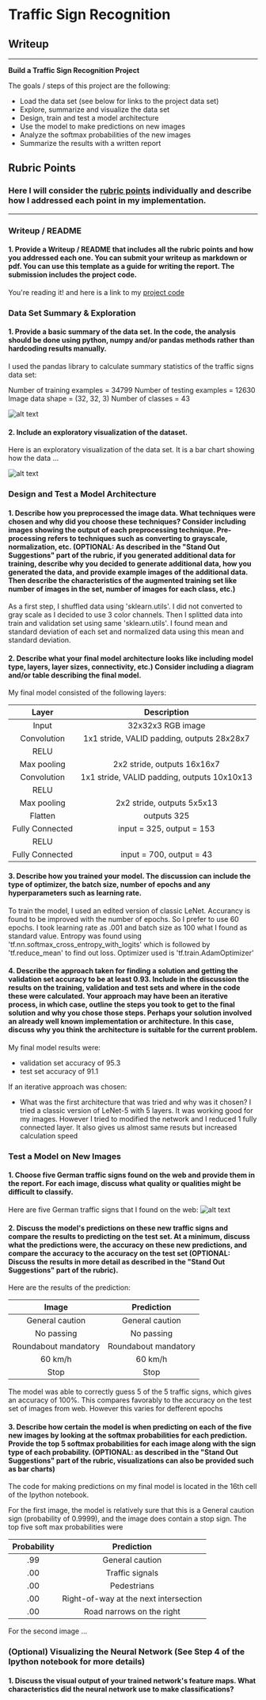 # **Traffic Sign Recognition** 

## Writeup

---

**Build a Traffic Sign Recognition Project**

The goals / steps of this project are the following:
* Load the data set (see below for links to the project data set)
* Explore, summarize and visualize the data set
* Design, train and test a model architecture
* Use the model to make predictions on new images
* Analyze the softmax probabilities of the new images
* Summarize the results with a written report



## Rubric Points
### Here I will consider the [rubric points](https://review.udacity.com/#!/rubrics/481/view) individually and describe how I addressed each point in my implementation.  

---
### Writeup / README

#### 1. Provide a Writeup / README that includes all the rubric points and how you addressed each one. You can submit your writeup as markdown or pdf. You can use this template as a guide for writing the report. The submission includes the project code.

You're reading it! and here is a link to my [project code](https://github.com/jvjctk/CarND-Traffic-Sign-Classifier-Project/blob/master/Traffic_Sign_Classifier.ipynb)

### Data Set Summary & Exploration

#### 1. Provide a basic summary of the data set. In the code, the analysis should be done using python, numpy and/or pandas methods rather than hardcoding results manually.

I used the pandas library to calculate summary statistics of the traffic
signs data set:

Number of training examples = 34799
Number of testing examples = 12630
Image data shape = (32, 32, 3)
Number of classes = 43

![alt text](./images/imageshow.jpg)

#### 2. Include an exploratory visualization of the dataset.

Here is an exploratory visualization of the data set. It is a bar chart showing how the data ...

![alt text](./images/visualization.jpg)

### Design and Test a Model Architecture

#### 1. Describe how you preprocessed the image data. What techniques were chosen and why did you choose these techniques? Consider including images showing the output of each preprocessing technique. Pre-processing refers to techniques such as converting to grayscale, normalization, etc. (OPTIONAL: As described in the "Stand Out Suggestions" part of the rubric, if you generated additional data for training, describe why you decided to generate additional data, how you generated the data, and provide example images of the additional data. Then describe the characteristics of the augmented training set like number of images in the set, number of images for each class, etc.)

As a first step, I shuffled data using 'sklearn.utils'. I did not converted to gray scale as I decided to use 3 color channels. Then I splitted data into train and validation set using same 'sklearn.utils'. I found mean and standard deviation of each set and normalized data using this mean and standard deviation. 


#### 2. Describe what your final model architecture looks like including model type, layers, layer sizes, connectivity, etc.) Consider including a diagram and/or table describing the final model.

My final model consisted of the following layers:

| Layer					| Description									| 
|:---------------------:|:---------------------------------------------:| 
| Input					| 32x32x3 RGB image   							| 
| Convolution			| 1x1 stride, VALID padding, outputs 28x28x7 	|
| RELU					|												|
| Max pooling			| 2x2 stride,  outputs 16x16x7 					|
| Convolution			| 1x1 stride, VALID padding, outputs 10x10x13 	|
| RELU					|												|
| Max pooling			| 2x2 stride,  outputs 5x5x13					|
| Flatten				| outputs 325 									|
| Fully Connected		| input = 325, output = 153 					|
| RELU					|												|
| Fully Connected		| input = 700, output = 43 						|

 

#### 3. Describe how you trained your model. The discussion can include the type of optimizer, the batch size, number of epochs and any hyperparameters such as learning rate.

To train the model, I used an edited version of classic LeNet. Accurancy is found to be improved with the number of epochs. So I prefer to use 60 epochs. I took learning rate as .001 and batch size as 100 what I found as standard value. Entropy was found using  'tf.nn.softmax_cross_entropy_with_logits' which is followed by 'tf.reduce_mean' to find out loss. Optimizer used is 'tf.train.AdamOptimizer'

#### 4. Describe the approach taken for finding a solution and getting the validation set accuracy to be at least 0.93. Include in the discussion the results on the training, validation and test sets and where in the code these were calculated. Your approach may have been an iterative process, in which case, outline the steps you took to get to the final solution and why you chose those steps. Perhaps your solution involved an already well known implementation or architecture. In this case, discuss why you think the architecture is suitable for the current problem.

My final model results were:
* validation set accuracy of 95.3
* test set accuracy of 91.1

If an iterative approach was chosen:
* What was the first architecture that was tried and why was it chosen?
I tried a classic version of LeNet-5 with 5 layers. It was working good for my images. However I tried to modified the network and I reduced 1 fully connected layer. It also gives us almost same resuts but increased calculation speed 


### Test a Model on New Images

#### 1. Choose five German traffic signs found on the web and provide them in the report. For each image, discuss what quality or qualities might be difficult to classify.

Here are five German traffic signs that I found on the web: ![alt text](./images/newimages.jpg)



#### 2. Discuss the model's predictions on these new traffic signs and compare the results to predicting on the test set. At a minimum, discuss what the predictions were, the accuracy on these new predictions, and compare the accuracy to the accuracy on the test set (OPTIONAL: Discuss the results in more detail as described in the "Stand Out Suggestions" part of the rubric).

Here are the results of the prediction:

| Image			        |     Prediction	        			| 
|:---------------------:|:-------------------------------------:| 
| General caution  		| General caution   					| 
| No passing   			| No passing 							|
| Roundabout mandatory	| Roundabout mandatory					|
| 60 km/h	      		| 60 km/h				 				|
| Stop  				| Stop      							|


The model was able to correctly guess 5 of the 5 traffic signs, which gives an accuracy of 100%. This compares favorably to the accuracy on the test set of images from web. However this varies for defferent epochs

#### 3. Describe how certain the model is when predicting on each of the five new images by looking at the softmax probabilities for each prediction. Provide the top 5 softmax probabilities for each image along with the sign type of each probability. (OPTIONAL: as described in the "Stand Out Suggestions" part of the rubric, visualizations can also be provided such as bar charts)

The code for making predictions on my final model is located in the 16th cell of the Ipython notebook.

For the first image, the model is relatively sure that this is a General caution sign (probability of 0.9999), and the image does contain a stop sign. The top five soft max probabilities were

| Probability         	|     Prediction	        				| 
|:---------------------:|:-----------------------------------------:| 
| .99         			| General caution   						| 
| .00     				| Traffic signals 							|
| .00					| Pedestrians								|
| .00	      			| Right-of-way at the next intersection 	|
| .00				    | Road narrows on the right				 	|


For the second image ... 

### (Optional) Visualizing the Neural Network (See Step 4 of the Ipython notebook for more details)
#### 1. Discuss the visual output of your trained network's feature maps. What characteristics did the neural network use to make classifications?


